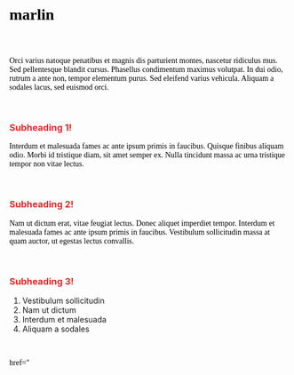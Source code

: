<!DOCTYPE html>
<html>
<head>
<title> pikachu store </title> 
<style>

body {

	background-color:#F9006D;
	background-repeat:none;
	background-attachment:fixed;	
	background-size:cover ;
	background-image:url(pictures/hi.jpg);

}
h3 {color:	#e92929;
}

h1{
    color: 	#ffe62d;
    font-family:helvetica inserat;
}
p{
color:black;
font-family:Lucida Console;
}


div{
border: 15px solid red;
font-family:helvetica inserat;
background-color:white;
width: 900px;
}


ol{
color: black
}
a:link{
color: white;
)
a:visted{
color:white;
} 
a:ative{
color:red;
}

a:hover{
color:red;
}
h3{
    color: black;
    font-faimly:Lucida Console;
}
</style>

</head>



<body>


<div>
<h1>

marlin</h1>
</div>
<br>

<p>

Orci varius natoque penatibus et magnis dis parturient montes, nascetur ridiculus mus. 
Sed pellentesque blandit cursus.
 Phasellus condimentum maximus volutpat. 
In dui odio, rutrum a ante non, tempor elementum purus. 
Sed eleifend varius vehicula. Aliquam a sodales lacus, sed euismod orci.</P>
<br>
<div>

<h3>Subheading 1!</h3>
	
<p>Interdum et malesuada fames ac ante ipsum primis in faucibus. 
Quisque finibus aliquam odio. Morbi id tristique diam, sit amet semper ex. Nulla tincidunt massa ac urna tristique tempor non vitae lectus. </p>

<br>

<h3>Subheading 2!</h3>
	
<p>
Nam ut dictum erat, vitae feugiat lectus. Donec aliquet imperdiet tempor. 
Interdum et malesuada fames ac ante ipsum primis in faucibus. Vestibulum sollicitudin massa at quam auctor, ut egestas lectus convallis.</p>
</div>
<br>
<div>

<h3>Subheading 3!</h3>


<ol>
<li>Vestibulum sollicitudin  </li>
<li>Nam ut dictum </li>
<li>Interdum et malesuada </li>
<li>Aliquam a sodales
 </li>
<ol>	





</div>	

<br>


href="https://undertale.com/">download</a>
</body>
<html>
